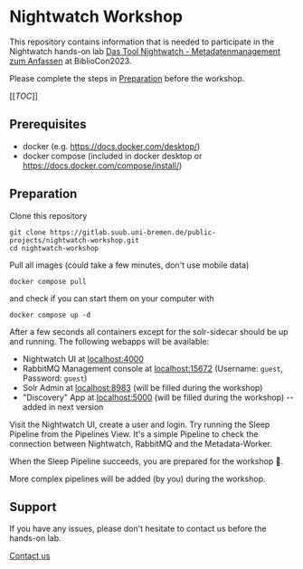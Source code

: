 # Nightwatch Workshop

This repository contains information that is needed to participate in the Nightwatch hands-on lab [Das Tool Nightwatch - Metadatenmanagement zum Anfassen](https://dbt2023.abstractserver.com/program/#/details/sessions/39) at BiblioCon2023.

Please complete the steps in [Preparation](#preparation) before the workshop.

[[_TOC_]]


## Prerequisites

* docker (e.g. https://docs.docker.com/desktop/)
* docker compose (included in docker desktop or https://docs.docker.com/compose/install/)


## Preparation

Clone this repository

```
git clone https://gitlab.suub.uni-bremen.de/public-projects/nightwatch-workshop.git
cd nightwatch-workshop
```

Pull all images (could take a few minutes, don't use mobile data)

```
docker compose pull
```

and check if you can start them on your computer with

```
docker compose up -d
```

After a few seconds all containers except for the solr-sidecar should be up and running.
The following webapps will be available:


* Nightwatch UI at [localhost:4000](http://localhost:4000)
* RabbitMQ Management console at [localhost:15672](http://localhost:15672) (Username: `guest`, Password: `guest`)
* Solr Admin at [localhost:8983](http://localhost:8983) (will be filled during the workshop)
* "Discovery" App at [localhost:5000](http://localhost:5000) (will be filled during the workshop) -- added in next version

Visit the Nightwatch UI, create a user and login. Try running the Sleep Pipeline from the Pipelines View. It's a simple Pipeline to check the connection between Nightwatch, RabbitMQ and the Metadata-Worker.

When the Sleep Pipeline succeeds, you are prepared for the workshop :tada:. 

More complex pipelines will be added (by you) during the workshop.


## Support

If you have any issues, please don't hesitate to contact us before the hands-on lab.

[Contact us](mailto:nitghtwatch@suub.uni-bremen.de)
